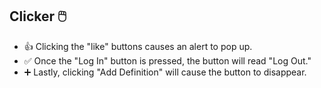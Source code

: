 ## Clicker 🖱️

- 👍 Clicking the "like" buttons causes an alert to pop up.
- ✅ Once the "Log In" button is pressed, the button will read "Log Out." 
- ➕ Lastly, clicking "Add Definition" will cause the button to disappear.
